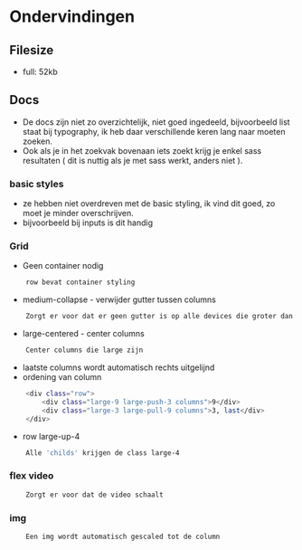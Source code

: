 # Ondervindingen

## Filesize
- full: 52kb

## Docs
- De docs zijn niet zo overzichtelijk, niet goed ingedeeld, bijvoorbeeld list staat bij typography, ik heb daar verschillende keren lang naar moeten zoeken.
- Ook als je in het zoekvak bovenaan iets zoekt krijg je enkel sass resultaten ( dit is nuttig als je met sass werkt, anders niet ).


### basic styles
- ze hebben niet overdreven met de basic styling, ik vind dit goed, zo moet je minder overschrijven.
- bijvoorbeeld bij inputs is dit handig

### Grid
- Geen container nodig
```bash
    row bevat container styling
```
- medium-collapse - verwijder gutter tussen columns
```bash
    Zorgt er voor dat er geen gutter is op alle devices die groter dan medium viewport size hebben
```
- large-centered - center columns
```bash
    Center columns die large zijn
```
- laatste columns wordt automatisch rechts uitgelijnd
- ordening van column
```bash
    <div class="row">
        <div class="large-9 large-push-3 columns">9</div>
        <div class="large-3 large-pull-9 columns">3, last</div>
    </div>
```
- row large-up-4
```bash
    Alle 'childs' krijgen de class large-4
```

### flex video
```bash
    Zorgt er voor dat de video schaalt
```

### img
```bash
    Een img wordt automatisch gescaled tot de column
```